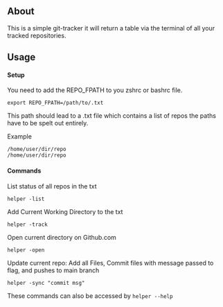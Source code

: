 ## About 

This is a simple git-tracker it will return a table via the terminal of all your tracked repositories. 

## Usage 

#### Setup

You need to add the REPO_FPATH to you zshrc or bashrc file.

`export REPO_FPATH=/path/to/.txt`

This path should lead to a .txt file which contains a list of repos the paths have to be spelt out entirely. 

Example 

```
/home/user/dir/repo
/home/user/dir/repo
```
#### Commands

List status of all repos in the txt 

`helper -list` 

Add Current Working Directory to the txt 

`helper -track`

Open current directory on Github.com

`helper -open`

Update current repo: Add all Files, Commit files with message passed to flag, and pushes to main branch

`helper -sync "commit msg"`

These commands can also be accessed by `helper --help`
